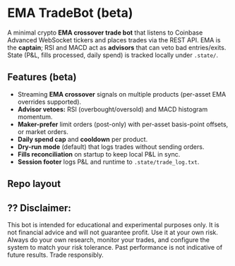 # EMA TradeBot (beta)

A minimal crypto **EMA crossover trade bot** that listens to Coinbase Advanced WebSocket tickers and places trades via the REST API. EMA is the **captain**; RSI and MACD act as **advisors** that can veto bad entries/exits. State (P&L, fills processed, daily spend) is tracked locally under `.state/`.

## Features (beta)
- Streaming **EMA crossover** signals on multiple products (per-asset EMA overrides supported).
- **Advisor vetoes:** RSI (overbought/oversold) and MACD histogram momentum.
- **Maker-prefer** limit orders (post-only) with per-asset basis-point offsets, or market orders.
- **Daily spend cap** and **cooldown** per product.
- **Dry-run mode** (default) that logs trades without sending orders.
- **Fills reconciliation** on startup to keep local P&L in sync.
- **Session footer** logs P&L and runtime to `.state/trade_log.txt`.

## Repo layout

## ?? Disclaimer:
This bot is intended for educational and experimental purposes only. It is not financial advice and will not guarantee profit. Use it at your own risk.
Always do your own research, monitor your trades, and configure the system to match your risk tolerance.
Past performance is not indicative of future results. Trade responsibly.
